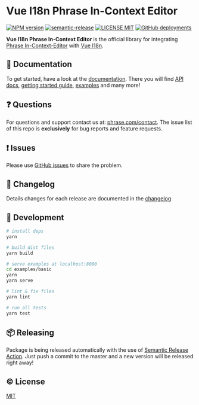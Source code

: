 # Vue I18n Phrase In-Context Editor

[![NPM version](https://img.shields.io/npm/v/vue-i18n-phrase-in-context-editor)](https://www.npmjs.com/package/vue-i18n-phrase-in-context-editor)
[![semantic-release](https://img.shields.io/badge/%20%20%F0%9F%93%A6%F0%9F%9A%80-semantic--release-e10079.svg)](https://github.com/semantic-release/semantic-release)
[![LICENSE MIT](https://img.shields.io/github/license/phrase/vue-i18n-phrase-in-context-editor)](https://github.com/phrase/vue-i18n-phrase-in-context-editor/blob/master/LICENSE)
[![GitHub deployments](https://img.shields.io/github/deployments/phrase/vue-i18n-phrase-in-context-editor/github-pages?label=docs-deploy)](github.com/phrase/vue-i18n-phrase-in-context-editor/deployments?environment=github-pages)

**Vue I18n Phrase In-Context Editor** is the official library for integrating [Phrase In-Context-Editor](https://help.phrase.com/help/translate-directly-on-your-website) with [Vue I18n](https://kazupon.github.io/vue-i18n/).

## :scroll: Documentation

To get started, have a look at the [documentation](https://phrase.github.io/vue-i18n-phrase-in-context-editor/). There you will find [API docs](https://phrase.github.io/vue-i18n-phrase-in-context-editor/api/), [getting started guide](https://phrase.github.io/vue-i18n-phrase-in-context-editor/guide/getting-started/), [examples](https://phrase.github.io/vue-i18n-phrase-in-context-editor/examples/) and many more!

## :question: Questions

For questions and support contact us at: [phrase.com/contact](https://phrase.com/contact). The issue list of this repo is **exclusively** for bug reports and feature requests.

## :exclamation: Issues

Please use [GitHub issues](https://github.com/phrase/vue-i18n-phrase-in-context-editor/issues) to share the problem.

## :memo: Changelog

Details changes for each release are documented in the [changelog](https://github.com/phrase/vue-i18n-phrase-in-context-editor/blob/master/CHANGELOG.md)

## :hammer: Development

``` bash
# install deps
yarn

# build dist files
yarn build

# serve examples at localhost:8080
cd examples/basic
yarn
yarn serve

# lint & fix files
yarn lint

# run all tests
yarn test
```

## :package: Releasing

Package is being released automatically with the use of [Semantic Release Action](https://github.com/marketplace/actions/action-for-semantic-release). Just push a commit to the master and a new version will be released right away!

## :copyright: License

[MIT](http://opensource.org/licenses/MIT)
